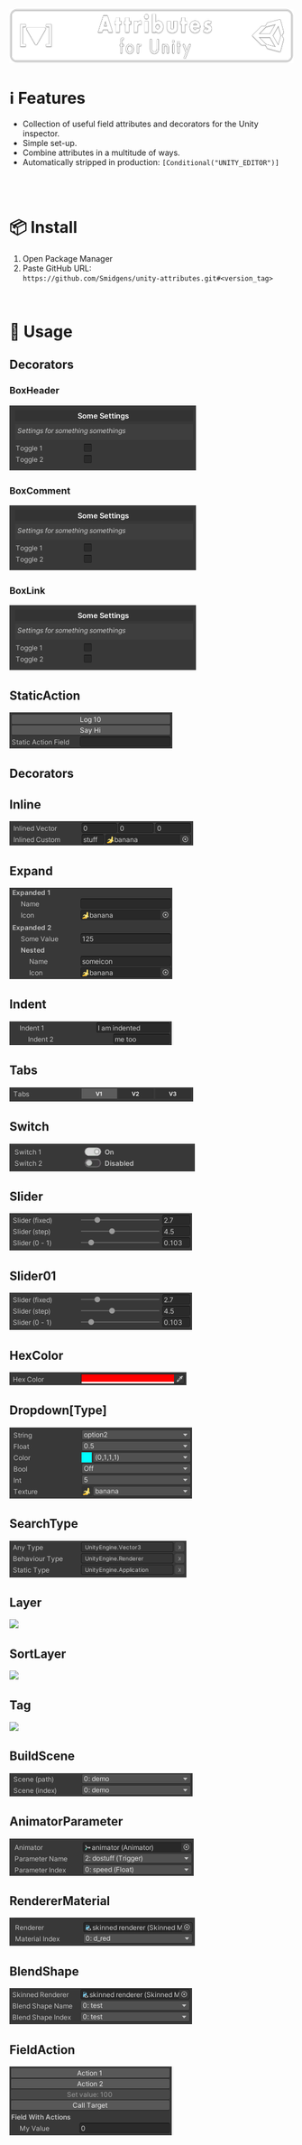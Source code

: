 ![](/.github/.banner.png?raw=true "")

<!--
snippets


<details>
  <summary>
    ⌨️ Code
  </summary>
  

</details>

-->


# ℹ️ Features

* Collection of useful field attributes and decorators for the Unity inspector.
* Simple set-up.
* Combine attributes in a multitude of ways.
* Automatically stripped in production: `[Conditional("UNITY_EDITOR")]`

<br/>

<br/>

# 📦 Install

1. Open Package Manager
2. Paste GitHub URL:\
`https://github.com/Smidgens/unity-attributes.git#<version_tag>`


<br/>

# 🚀 Usage

<!--======================================================-->
## Decorators
<!--======================================================-->


<!--======================================================-->

### BoxHeader

<img src="/.github/preview/decorators.png" />


<!--======================================================-->

<!--======================================================-->

### BoxComment

<img src="/.github/preview/decorators.png" />


<!--======================================================-->

<!--======================================================-->

### BoxLink

<img src="/.github/preview/decorators.png" />


<!--======================================================-->

<!--======================================================-->


## StaticAction

<img src="/.github/preview/staticaction.png" />


<!--======================================================-->

<!--======================================================-->


<!--======================================================-->
## Decorators
<!--======================================================-->


## Inline

<img src="/.github/preview/inlined.png" />


<!--======================================================-->

<!--======================================================-->

## Expand

<img src="/.github/preview/expand.png" />


<!--======================================================-->

<!--======================================================-->

## Indent

<img src="/.github/preview/indent.png" />


<!--======================================================-->

<!--======================================================-->


## Tabs

<img src="/.github/preview/tabs.png" />


<!--======================================================-->

<!--======================================================-->

## Switch

<img src="/.github/preview/switch.png" />


<!--======================================================-->

<!--======================================================-->

## Slider

<img src="/.github/preview/sliders.png" />


<!--======================================================-->

<!--======================================================-->

## Slider01

<img src="/.github/preview/sliders.png" />


<!--======================================================-->

<!--======================================================-->


## HexColor

<img src="/.github/preview/hexcolor.png" />


<!--======================================================-->

<!--======================================================-->

## Dropdown[Type]

<img src="/.github/preview/options.png" />


<!--======================================================-->

<!--======================================================-->


## SearchType

<img src="/.github/preview/assemblytype.png" />


<!--======================================================-->

<!--======================================================-->


## Layer

<img src="/.github/preview/layers.png" />


<!--======================================================-->

<!--======================================================-->


## SortLayer

<img src="/.github/preview/layers.png" />


<!--======================================================-->

<!--======================================================-->

## Tag

<img src="/.github/preview/layers.png" />


<!--======================================================-->

<!--======================================================-->

## BuildScene

<img src="/.github/preview/buildscene.png" />


<!--======================================================-->

<!--======================================================-->



## AnimatorParameter

<img src="/.github/preview/animatorparameter.png" />


<!--======================================================-->

<!--======================================================-->


## RendererMaterial

<img src="/.github/preview/renderermaterial.png" />


<!--======================================================-->

<!--======================================================-->

## BlendShape

<img src="/.github/preview/blendshape.png" />


<!--======================================================-->

<!--======================================================-->

## FieldAction

<img src="/.github/preview/fieldaction.png" />

<!--======================================================-->

<!--======================================================-->





